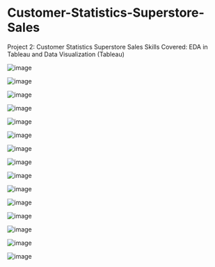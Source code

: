
# Customer-Statistics-Superstore-Sales
Project 2: Customer Statistics Superstore Sales
Skills Covered: EDA in Tableau and Data Visualization (Tableau)


![image](https://github.com/user-attachments/assets/cfa1a73f-0341-4b91-890e-7afd5c415eb1)


![image](https://github.com/user-attachments/assets/dcb75d7d-a1a1-4685-8012-b6de9674c50b)


![image](https://github.com/user-attachments/assets/36ef50eb-0cc1-414d-955d-31ccb2b5788f)


![image](https://github.com/user-attachments/assets/1a68eb5e-0bd2-4be4-b6de-b5864cf92eb4)


![image](https://github.com/user-attachments/assets/a7c7e65d-9159-47e3-8ec9-f2aee1418b47)


![image](https://github.com/user-attachments/assets/fbc2eff4-b961-4175-b5a1-b5ba412de779)


![image](https://github.com/user-attachments/assets/be76622b-0b99-4d24-933c-9b3f1abfdfa1)


![image](https://github.com/user-attachments/assets/6a3ed141-206f-4a2b-a466-6d0d30467722)


![image](https://github.com/user-attachments/assets/f3554bda-2822-40d5-9b7f-30b30bdda230)


![image](https://github.com/user-attachments/assets/2435c5eb-084a-49ce-8316-ebb540903221)


![image](https://github.com/user-attachments/assets/e1c278b4-bb1f-411a-a2f3-390a3732d2d6)

![image](https://github.com/user-attachments/assets/43561c4d-dbf2-4418-91ec-60c78e9e62b5)


![image](https://github.com/user-attachments/assets/19ef521a-6ba2-4c39-a86a-739b98280e19)


![image](https://github.com/user-attachments/assets/cb04a88f-c5cc-4350-a2cf-1d0af4fccabe)


![image](https://github.com/user-attachments/assets/55172050-d29e-43b6-a153-2983fecb035a)
